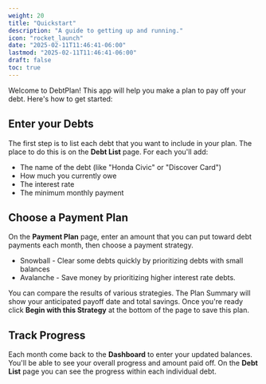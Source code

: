 ```yaml
---
weight: 20
title: "Quickstart"
description: "A guide to getting up and running."
icon: "rocket_launch"
date: "2025-02-11T11:46:41-06:00"
lastmod: "2025-02-11T11:46:41-06:00"
draft: false
toc: true
---
```


Welcome to DebtPlan! This app will help you make a plan to pay off your debt. Here's how to get started:

## Enter your Debts

The first step is to list each debt that you want to include in your plan. The place to do this is on the **Debt List** page. For each you'll add:

- The name of the debt (like "Honda Civic" or "Discover Card")
- How much you currently owe
- The interest rate
- The minimum monthly payment

## Choose a Payment Plan

On the **Payment Plan** page, enter an amount that you can put toward debt payments each month, then choose a payment strategy.

- Snowball - Clear some debts quickly by prioritizing debts with small balances
- Avalanche - Save money by prioritizing higher interest rate debts.

You can compare the results of various strategies. The Plan Summary will show your anticipated payoff date and total savings. Once you're ready click **Begin with this Strategy** at the bottom of the page to save this plan.

## Track Progress

Each month come back to the **Dashboard** to enter your updated balances. You'll be able to see your overall progress and amount paid off. On the **Debt List** page you can see the progress within each individual debt.